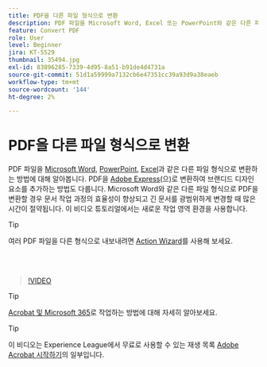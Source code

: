 ```yaml
---
title: PDF을 다른 파일 형식으로 변환
description: PDF 파일을 Microsoft Word, Excel 또는 PowerPoint와 같은 다른 파일 형식으로 변환하는 방법에 대해 알아봅니다
feature: Convert PDF
role: User
level: Beginner
jira: KT-5529
thumbnail: 35494.jpg
exl-id: 83896285-7339-4d95-8a51-b91de4d4731a
source-git-commit: 51d1a59999a7132cb6e47351cc39a93d9a38eaeb
workflow-type: tm+mt
source-wordcount: '144'
ht-degree: 2%

---
```


# PDF을 다른 파일 형식으로 변환

PDF 파일을 [Microsoft Word](https://www.adobe.com/kr/acrobat/online/pdf-to-word.html), [PowerPoint](https://www.adobe.com/kr/acrobat/online/pdf-to-ppt.html), [Excel](https://www.adobe.com/kr/acrobat/online/pdf-to-excel.html)과 같은 다른 파일 형식으로 변환하는 방법에 대해 알아봅니다. PDF을 [Adobe Express](https://express.adobe.com)(으)로 변환하여 브랜디드 디자인 요소를 추가하는 방법도 다룹니다. Microsoft Word와 같은 다른 파일 형식으로 PDF을 변환할 경우 문서 작업 과정의 효율성이 향상되고 긴 문서를 광범위하게 변경할 때 많은 시간이 절약됩니다. 이 비디오 튜토리얼에서는 새로운 작업 영역 환경을 사용합니다.

>[!TIP]
>
>여러 PDF 파일을 다른 형식으로 내보내려면 [Action Wizard](../advanced-tasks/action.md)를 사용해 보세요.

<br> 

>[!VIDEO](https://video.tv.adobe.com/v/35494?quality=12&learn=on&hidetitle=true)

>[!TIP]
>
>[Acrobat 및 Microsoft 365](../integrate/integrate-overview.md)로 작업하는 방법에 대해 자세히 알아보세요.

>[!TIP]
>
>이 비디오는 Experience League에서 무료로 사용할 수 있는 재생 목록 [Adobe Acrobat 시작하기](https://experienceleague.adobe.com/en/playlists/acrobat-get-started-business-users)의 일부입니다.
